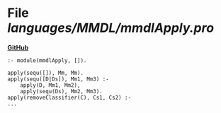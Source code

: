 # File _languages/MMDL/mmdlApply.pro_
**[GitHub](https://github.com/softlang/yas/blob/master/languages/MMDL/mmdlApply.pro)**
```
:- module(mmdlApply, []).

apply(sequ([]), Mm, Mm).
apply(sequ([D|Ds]), Mm1, Mm3) :-
    apply(D, Mm1, Mm2),
    apply(sequ(Ds), Mm2, Mm3).
apply(removeClassifier(C), Cs1, Cs2) :-
...
```
